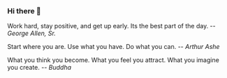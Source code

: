 ### Hi there 👋

<!--
**flowfree/flowfree** is a ✨ _special_ ✨ repository because its `README.md` (this file) appears on your GitHub profile.

Here are some ideas to get you started:

- 🔭 I’m currently working on ...
- 🌱 I’m currently learning ...
- 👯 I’m looking to collaborate on ...
- 🤔 I’m looking for help with ...
- 💬 Ask me about ...
- 📫 How to reach me: ...
- 😄 Pronouns: ...
- ⚡ Fun fact: ...
-->

Work hard, stay positive, and get up early. Its the best part of the day. -- _George Allen, Sr._

<!--
If you fell down yesterday, stand up today. -- _H. G. Wells_
-->

<!--
The secret of getting ahead is getting started.
-- _Mark Twain_
-->

Start where you are. Use what you have. Do what you can. 
-- _Arthur Ashe_

What you think you become. What you feel you attract. What you imagine you create. -- _Buddha_
